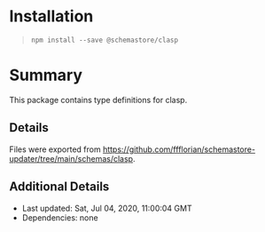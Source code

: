 # Installation
> `npm install --save @schemastore/clasp`

# Summary
This package contains type definitions for clasp.

## Details
Files were exported from https://github.com/ffflorian/schemastore-updater/tree/main/schemas/clasp.

## Additional Details
* Last updated: Sat, Jul 04, 2020, 11:00:04 GMT
* Dependencies: none
